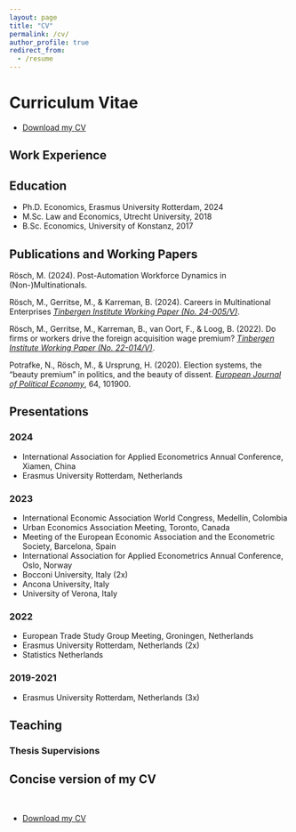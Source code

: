 ```yaml
---
layout: page
title: "CV"
permalink: /cv/
author_profile: true
redirect_from:
  - /resume
---
```


# Curriculum Vitae
- [Download my CV](/files/Industry_CV_MR.pdf)

## Work Experience

## Education
- Ph.D. Economics, Erasmus University Rotterdam, 2024
- M.Sc. Law and Economics, Utrecht University, 2018
- B.Sc. Economics, University of Konstanz, 2017

## Publications and Working Papers
Rösch, M. (2024). Post-Automation Workforce Dynamics in (Non-)Multinationals. 

Rösch, M., Gerritse, M., & Karreman, B. (2024). Careers in Multinational Enterprises [*Tinbergen Institute Working Paper (No. 24-005/V)*](https://tinbergen.nl/discussion-paper/6309/24-005-v-careers-in-multinational-enterprises).

Rösch, M., Gerritse, M., Karreman, B., van Oort, F., & Loog, B. (2022). Do firms or workers drive the foreign acquisition wage premium? [*Tinbergen Institute Working Paper (No. 22-014/V)*](https://tinbergen.nl/discussion-paper/6135/22-014-v-do-firms-or-workers-drive-the-foreign-acquisition-wage-premium).

Potrafke, N., Rösch, M., & Ursprung, H. (2020). Election systems, the “beauty premium” in politics, and the beauty of dissent. [*European Journal of Political Economy*](https://www.sciencedirect.com/science/article/abs/pii/S0176268020300483), 64, 101900.

## Presentations

### 2024
- International Association for Applied Econometrics Annual Conference, Xiamen, China
- Erasmus University Rotterdam, Netherlands

### 2023
- International Economic Association World Congress, Medellín, Colombia
- Urban Economics Association Meeting, Toronto, Canada
- Meeting of the European Economic Association and the Econometric Society, Barcelona, Spain
- International Association for Applied Econometrics Annual Conference, Oslo, Norway
- Bocconi University, Italy (2x)
- Ancona University, Italy
- University of Verona, Italy

### 2022
- European Trade Study Group Meeting, Groningen, Netherlands
- Erasmus University Rotterdam, Netherlands (2x)
- Statistics Netherlands

### 2019-2021
- Erasmus University Rotterdam, Netherlands (3x)





## Teaching

### Thesis Supervisions

## Concise version of my CV

<object data="{{ site.url }}{{ site.baseurl }}/files/Industry_CV_MR.pdf" width="100%" 
height="600" type="application/pdf"></object>
<br>
- [Download my CV](/files/Industry_CV_MR.pdf)

